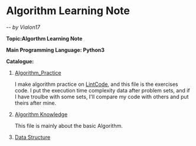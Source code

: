 # Algorithm Learning Note
_-- by Vialon17_

**Topic:Algorthm Learning Note**

**Main Programming Language: Python3**

**Catalogue:**

1. [Algorithm_Practice](./Algorithm_Practice.py)
    
    I make algorithm practice on [LintCode](https://www.lintcode.com), and this file is the exercises code. 
    I put the execution time complexity data after problem sets, and if I have troulbe with some sets, I'll compare my code with others and put theirs after mine.

2. [Algorithm Knowledge](./Algorithm.md)

    This file is mainly about the basic Algorithm.

3. [Data Structure](./Data_Structure.md)